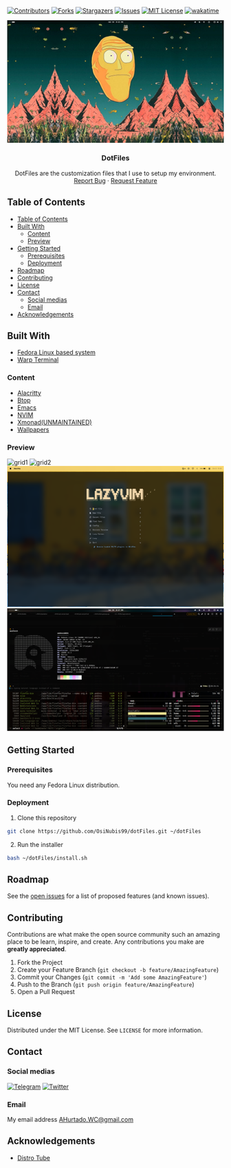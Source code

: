 [![Contributors][contributors-shield]][contributors-url]
[![Forks][forks-shield]][forks-url]
[![Stargazers][stars-shield]][stars-url]
[![Issues][issues-shield]][issues-url]
[![MIT License][license-shield]][license-url]
[![wakatime][wakatime-shield]][wakatime-url]

<!-- PROJECT DESCRIPTION -->
<p align="center">
  <a href="https://github.com/OsiNubis99/dotFiles">
    <img src="./docs/Base.png" alt="Base">
  </a>
  <h3 align="center">DotFiles</h3>
  <p align="center">
    DotFiles are the customization files that I use to setup my environment.
    <br />
    <a href="https://github.com/OsiNubis99/dotFiles/issues">Report Bug</a>
    ·
    <a href="https://github.com/OsiNubis99/dotFiles/issues">Request Feature</a>
  </p>
</p>

<!-- TABLE OF CONTENTS -->

## Table of Contents

- [Table of Contents](#table-of-contents)
- [Built With](#built-with)
  - [Content](#content)
  - [Preview](#preview)
- [Getting Started](#getting-started)
  - [Prerequisites](#prerequisites)
  - [Deployment](#deployment)
- [Roadmap](#roadmap)
- [Contributing](#contributing)
- [License](#license)
- [Contact](#contact)
  - [Social medias](#social-medias)
  - [Email](#email)
- [Acknowledgements](#acknowledgements)

<!-- ABOUT THE PROJECT -->

## Built With

- [Fedora Linux based system](https://nobaraproject.org/)
- [Warp Terminal](https://www.warp.dev/)

### Content

- [Alacritty](https://github.com/OsiNubis99/dotFiles/tree/main/home/.config/alacritty)
- [Btop](https://github.com/OsiNubis99/dotFiles/tree/main/home/.config/btop)
- [Emacs](https://github.com/OsiNubis99/dotFiles/tree/main/home/.config/doom)
- [NVIM](https://github.com/OsiNubis99/dotFiles/tree/main/home/.config/nvim)
- [Xmonad(UNMAINTAINED)](https://github.com/OsiNubis99/dotFiles/tree/main/home/.config/xmoand)
- [Wallpapers](https://github.com/OsiNubis99/dotFiles/tree/main/home/wallpapers)

### Preview

![grid1](./docs/Grid1.png)
![grid2](./docs/Grid2.png)
![terminal](./docs/Terminal1.png)
![terminal2](./docs/Terminal2.png)

<!-- GETTING STARTED -->

## Getting Started

### Prerequisites

You need any Fedora Linux distribution.

### Deployment

1. Clone this repository

```sh
git clone https://github.com/OsiNubis99/dotFiles.git ~/dotFiles
```

2. Run the installer

```sh
bash ~/dotFiles/install.sh
```

<!-- ROADMAP -->

## Roadmap

See the [open issues](https://github.com/OsiNubis99/dotFiles/issues) for a list of proposed features (and known issues).

<!-- CONTRIBUTING -->

## Contributing

Contributions are what make the open source community such an amazing place to be learn, inspire, and create. Any contributions you make are **greatly appreciated**.

1. Fork the Project
2. Create your Feature Branch (`git checkout -b feature/AmazingFeature`)
3. Commit your Changes (`git commit -m 'Add some AmazingFeature'`)
4. Push to the Branch (`git push origin feature/AmazingFeature`)
5. Open a Pull Request

<!-- LICENSE -->

## License

Distributed under the MIT License. See `LICENSE` for more information.

<!-- CONTACT -->

## Contact

### Social medias

[![Telegram](https://www.vectorlogo.zone/logos/telegram/telegram-icon.svg)](https://t.me/OsiNubis99)
[![Twitter](https://www.vectorlogo.zone/logos/twitter/twitter-icon.svg)](https://x.com/OsiNubis99)

### Email

My email address <AHurtado.WC@gmail.com>

<!-- ACKNOWLEDGEMENTS -->

## Acknowledgements

- [Distro Tube](https://distro.tube/)

<!-- MARKDOWN LINKS & IMAGES -->

[contributors-shield]: https://img.shields.io/github/contributors/OsiNubis99/dotFiles.svg?style=for-the-badge
[contributors-url]: https://github.com/OsiNubis99/dotFiles/graphs/contributors
[forks-shield]: https://img.shields.io/github/forks/OsiNubis99/dotFiles.svg?style=for-the-badge
[forks-url]: https://github.com/OsiNubis99/dotFiles/network/members
[stars-shield]: https://img.shields.io/github/stars/OsiNubis99/dotFiles.svg?style=for-the-badge
[stars-url]: https://github.com/OsiNubis99/dotFiles/stargazers
[issues-shield]: https://img.shields.io/github/issues/OsiNubis99/dotFiles.svg?style=for-the-badge
[issues-url]: https://github.com/OsiNubis99/dotFiles/issues
[license-shield]: https://img.shields.io/github/license/OsiNubis99/dotFiles.svg?style=for-the-badge
[license-url]: https://github.com/OsiNubis99/dotFiles/blob/main/LICENSE
[wakatime-shield]: https://wakatime.com/badge/github/OsiNubis99/dotFiles.svg
[wakatime-url]: https://wakatime.com/badge/github/OsiNubis99/dotFiles

